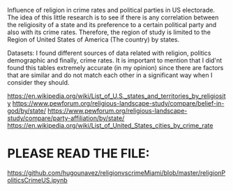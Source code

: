 
Influence of religion in crime rates and political parties in US electorade.
The idea of this little research is to see if there is any correlation between the religiosity of a state and its preference to a certain political party and also with its crime rates. Therefore, the region of study is limited to the Region of United States of America (The country) by states.

Datasets: I found different sources of data related with religion, politics demographic and finally, crime rates. It is important to mention that I did'nt found this tables extremely accurate (in my opinion) since there are factors that are similar and do not match each other in a significant way when I consider they should.

https://en.wikipedia.org/wiki/List_of_U.S._states_and_territories_by_religiosity
https://www.pewforum.org/religious-landscape-study/compare/belief-in-god/by/state/
https://www.pewforum.org/religious-landscape-study/compare/party-affiliation/by/state/
https://en.wikipedia.org/wiki/List_of_United_States_cities_by_crime_rate

# PLEASE READ THE FILE:
https://github.com/hugounavez/religionvscrimeMiami/blob/master/religionPoliticsCrimeUS.ipynb

